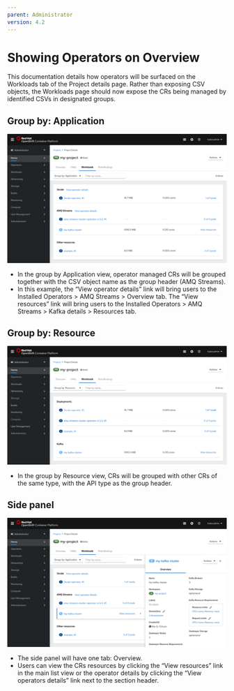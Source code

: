 ```yaml
---
parent: Administrator
version: 4.2
---
```


# Showing Operators on Overview

This documentation details how operators will be surfaced on the Workloads tab of the Project details page. Rather than exposing CSV objects, the Workloads page should now expose the CRs being managed by identified CSVs in designated groups.

## Group by: Application
![image](img/groupby-application.png)
* In the group by Application view, operator managed CRs will be grouped together with the CSV object name as the group header (AMQ Streams).
* In this example, the “View operator details” link will bring users to the Installed Operators > AMQ Streams > Overview tab. The “View resources” link will bring users to the Installed Operators > AMQ Streams > Kafka details > Resources tab.

## Group by: Resource
![image](img/groupby-resource.png)
* In the group by Resource view, CRs will be grouped with other CRs of the same type, with the API type as the group header.

## Side panel
![image](img/sidepanel.png)
* The side panel will have one tab: Overview.
* Users can view the CRs resources by clicking the “View resources” link in the main list view or the operator details by clicking the “View operators details” link next to the section header.
